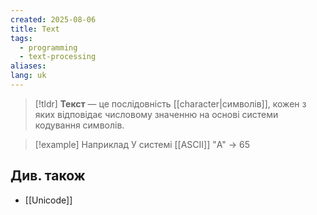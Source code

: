 ```yaml
---
created: 2025-08-06
title: Text
tags:
  - programming
  - text-processing
aliases: 
lang: uk
---
```


> [!tldr]
> **Текст** — це послідовність [[character|символів]], кожен з яких відповідає числовому значенню на основі системи кодування символів.

> [!example] Наприклад
> У системі [[ASCII]] "A" -> 65


## Див. також

- [[Unicode]]